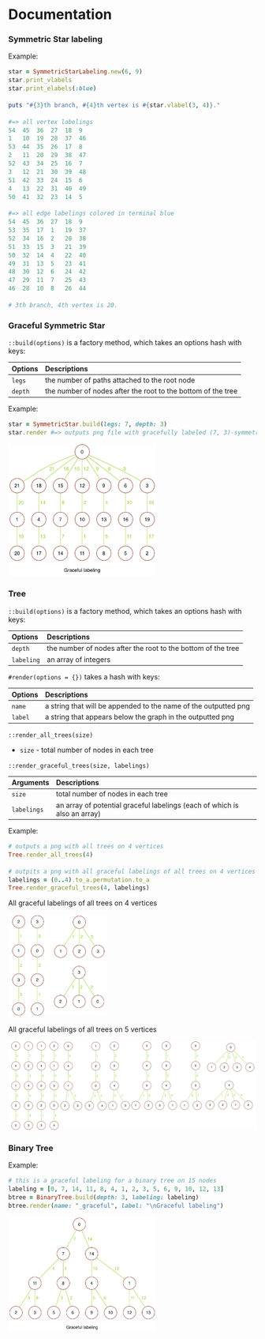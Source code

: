 # Documentation

### Symmetric Star labeling

Example:

```ruby
star = SymmetricStarLabeling.new(6, 9)
star.print_vlabels
star.print_elabels(:blue)

puts "#{3}th branch, #{4}th vertex is #{star.vlabel(3, 4)}."

#=> all vertex labelings
54	45	36	27	18	9
1	10	19	28	37	46
53	44	35	26	17	8
2	11	20	29	38	47
52	43	34	25	16	7
3	12	21	30	39	48
51	42	33	24	15	6
4	13	22	31	40	49
50	41	32	23	14	5

#=> all edge labelings colored in terminal blue
54	45	36	27	18	9
53	35	17	1	19	37
52	34	16	2	20	38
51	33	15	3	21	39
50	32	14	4	22	40
49	31	13	5	23	41
48	30	12	6	24	42
47	29	11	7	25	43
46	28	10	8	26	44

# 3th branch, 4th vertex is 20.
```

### Graceful Symmetric Star

`::build(options)` is a factory method, which takes an options hash with keys:

| Options | Descriptions |
|:--------|:-------------|
| `legs` | the number of paths attached to the root node |
| `depth` | the number of nodes after the root to the bottom of the tree |

Example:

```ruby
star = SymmetricStar.build(legs: 7, depth: 3)
star.render #=> outputs png file with gracefully labeled (7, 3)-symmetric star
```

<img src="graph_images/73_symmetric_star.png" width="300">

### Tree

`::build(options)` is a factory method, which takes an options hash with keys:

| Options | Descriptions |
|:--------|:-------------|
|`depth` | the number of nodes after the root to the bottom of the tree |
|`labeling` | an array of integers |

`#render(options = {})` takes a hash with keys:

| Options | Descriptions |
|:--------|:-------------|
| `name` | a string that will be appended to the name of the outputted png |
| `label` | a string that appears below the graph in the outputted png |

`::render_all_trees(size)`
- `size` - total number of nodes in each tree

`::render_graceful_trees(size, labelings)`

| Arguments | Descriptions |
|:--------|:-------------|
| `size` | total number of nodes in each tree |
| `labelings` | an array of potential graceful labelings (each of which is also an array) |

Example:

```ruby
# outputs a png with all trees on 4 vertices
Tree.render_all_trees(4)

# outpits a png with all graceful labelings of all trees on 4 vertices
labelings = (0..4).to_a.permutation.to_a
Tree.render_graceful_trees(4, labelings)
```

All graceful labelings of all trees on 4 vertices

<img src="graph_images/4v_all.png" width="200">

All graceful labelings of all trees on 5 vertices

![5v_all][5v_all]

### Binary Tree

Example:

```ruby
# this is a graceful labeling for a binary tree on 15 nodes
labeling = [0, 7, 14, 11, 8, 4, 1, 2, 3, 5, 6, 9, 10, 12, 13]
btree = BinaryTree.build(depth: 3, labeling: labeling)
btree.render(name: "_graceful", label: "\nGraceful labeling")
```

<img src="graph_images/btree_depth_3_graceful.png" width="300">








[4v_all]: ./graph_images/4v_all.png
[5v_all]: ./graph_images/5v_all.png
